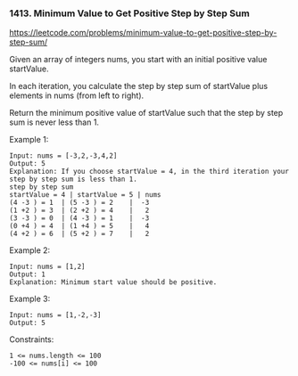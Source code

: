 ### 1413. Minimum Value to Get Positive Step by Step Sum



https://leetcode.com/problems/minimum-value-to-get-positive-step-by-step-sum/

Given an array of integers nums, you start with an initial positive value startValue.

In each iteration, you calculate the step by step sum of startValue plus elements in nums (from left to right).

Return the minimum positive value of startValue such that the step by step sum is never less than 1.



Example 1:

    Input: nums = [-3,2,-3,4,2]
    Output: 5
    Explanation: If you choose startValue = 4, in the third iteration your step by step sum is less than 1.
    step by step sum
    startValue = 4 | startValue = 5 | nums
    (4 -3 ) = 1  | (5 -3 ) = 2    |  -3
    (1 +2 ) = 3  | (2 +2 ) = 4    |   2
    (3 -3 ) = 0  | (4 -3 ) = 1    |  -3
    (0 +4 ) = 4  | (1 +4 ) = 5    |   4
    (4 +2 ) = 6  | (5 +2 ) = 7    |   2

Example 2:

    Input: nums = [1,2]
    Output: 1
    Explanation: Minimum start value should be positive.
Example 3:

    Input: nums = [1,-2,-3]
    Output: 5


Constraints:

    1 <= nums.length <= 100
    -100 <= nums[i] <= 100